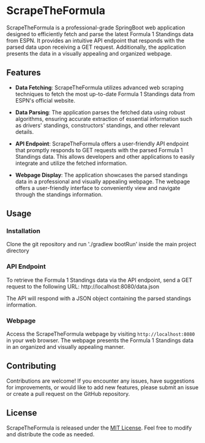 # ScrapeTheFormula

ScrapeTheFormula is a professional-grade SpringBoot web application designed to efficiently fetch and parse the latest Formula 1 Standings data from ESPN. It provides an intuitive API endpoint that responds with the parsed data upon receiving a GET request. Additionally, the application presents the data in a visually appealing and organized webpage.

## Features

- **Data Fetching**: ScrapeTheFormula utilizes advanced web scraping techniques to fetch the most up-to-date Formula 1 Standings data from ESPN's official website.

- **Data Parsing**: The application parses the fetched data using robust algorithms, ensuring accurate extraction of essential information such as drivers' standings, constructors' standings, and other relevant details.

- **API Endpoint**: ScrapeTheFormula offers a user-friendly API endpoint that promptly responds to GET requests with the parsed Formula 1 Standings data. This allows developers and other applications to easily integrate and utilize the fetched information.

- **Webpage Display**: The application showcases the parsed standings data in a professional and visually appealing webpage. The webpage offers a user-friendly interface to conveniently view and navigate through the standings information.



## Usage

### Installation

Clone the git repository and run './gradlew bootRun' inside the main project directory

### API Endpoint

To retrieve the Formula 1 Standings data via the API endpoint, send a GET request to the following URL:
http://localhost:8080/data.json

The API will respond with a JSON object containing the parsed standings information.

### Webpage

Access the ScrapeTheFormula webpage by visiting `http://localhost:8080` in your web browser. The webpage presents the Formula 1 Standings data in an organized and visually appealing manner.

## Contributing

Contributions are welcome! If you encounter any issues, have suggestions for improvements, or would like to add new features, please submit an issue or create a pull request on the GitHub repository.

## License

ScrapeTheFormula is released under the [MIT License](https://github.com/Albiorin/scrapetheformula/blob/main/LICENSE). Feel free to modify and distribute the code as needed.





